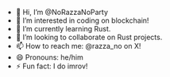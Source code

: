 - 👋 Hi, I’m @NoRazzaNoParty
- 👀 I’m interested in coding on blockchain!
- 🌱 I’m currently learning Rust.
- 💞️ I’m looking to collaborate on Rust projects.
- 📫 How to reach me: @razza_no on X!
- 😄 Pronouns: he/him
- ⚡ Fun fact: I do imrov!

<!---
NoRazzaNoParty/NoRazzaNoParty is a ✨ special ✨ repository because its `README.md` (this file) appears on your GitHub profile.
You can click the Preview link to take a look at your changes.
--->
